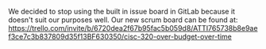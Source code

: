We decided to stop using the built in issue board in GitLab because it doesn't suit our purposes well.
Our new scrum board can be found at: https://trello.com/invite/b/6720dea2f67b95fac5b059d8/ATTI765738b8e9aef3ce7c3b837809d35f13BF630350/cisc-320-over-budget-over-time


